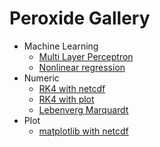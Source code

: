 # Peroxide Gallery

* Machine Learning
    * [Multi Layer Perceptron](./Machine_Learning/mlp)
    * [Nonlinear regression](./Machine_Learning/non_linear_reg)
* Numeric
    * [RK4 with netcdf](./Numeric/rk4_with_nc)
    * [RK4 with plot](./Numeric/rk4_with_plot)
    * [Lebenverg Marquardt](./Numeric/lm)
* Plot
    * [matplotlib with netcdf](./Plot/matplotlib_with_netcdf)
